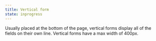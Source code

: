 ```yaml
---
title: Vertical form
state: inprogress
---
```


Usually placed at the bottom of the page, vertical forms display all of the fields on their own line. Vertical forms have a max width of 400px.